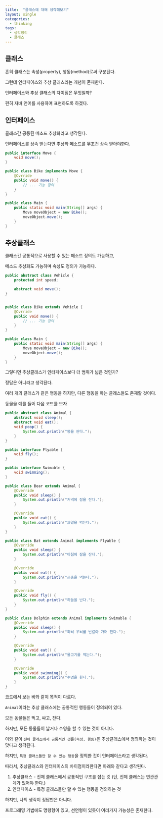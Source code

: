 ```yaml
---
title:  "클래스에 대해 생각해보기"
layout: single
categories:
  - thinking
tags:
  - 생각정리
  - 클래스
---
```


## 클래스
흔히 클래스는 속성(property), 행동(method)로써 구분된다.

그런데 인터페이스와 추상 클래스라는 개념이 존재한다.

인터페이스와 추상 클래스의 차이점은 무엇일까?

편히 자바 언어를 사용하여 표현하도록 하겠다.

## 인터페이스
클래스간 공통된 메소드 추상화라고 생각된다.

인터페이스를 상속 받는다면 추상화 메소드를 무조건 상속 받아야한다.

```java
public interface Move {
    void move();
}

public class Bike implements Move {
    @Ovrride
    public void move() {
        // ... 기능 정의
    }
}

public class Main {
    public static void main(String[] args) {
        Move moveObject = new Bike();
        moveObject.move();
    }
}
```

## 추상클래스
클래스간 공통적으로 사용할 수 있는 메소드 정의도 가능하고, 

메소드 추상화도 가능하며 속성도 정의가 가능하다.

```java
public abstract class Vehicle {
    protected int speed;

    abstract void move();
}


public class Bike extends Vehicle {
    @Ovrride
    public void move() {
        // ... 기능 정의
    }
}

public class Main {
    public static void main(String[] args) {
        Move moveObject = new Bike();
        moveObject.move();
    }
}
```

그렇다면 추상클래스가 인터페이스보다 더 범위가 넓은 것인가?

정답은 아니라고 생각된다.

여러 개의 클래스가 같은 행동을 하지만, 다른 행동을 하는 클래스들도 존재할 것이다.

동물을 예를 들어 다음 코드를 보자

```java
public abstract class Animal {
    abstract void sleep();
    abstract void eat();
    void poop() {
        System.out.println("똥을 싼다.");
    }
}

public interface Flyable {
    void fly();
}

public interface Swimable {
    void swimming();
}

public class Bear extends Animal {
    @Override
    public void sleep() {
        System.out.println("저녁에 잠을 잔다.");
    }

    @Override
    public void eat() {
        System.out.println("과일을 먹는다.");
    }
}

public class Bat extends Animal implements Flyable {
    @Override
    public void sleep() {
        System.out.println("아침에 잠을 잔다.");
    }

    @Override
    public void eat() {
        System.out.println("곤충을 먹는다.");
    }

    @Override
    public void fly() {
        System.out.println("하늘을 난다.");
    }
}

public class Dolphin extends Animal implements Swimable {
    @Override
    public void sleep() {
        System.out.println("좌뇌 우뇌를 번갈아 가며 잔다.");
    }

    @Override
    public void eat() {
        System.out.println("물고기를 먹는다.");
    }

    @Override
    public void swimming() {
        System.out.println("수영을 한다.");
    }
}
```

코드에서 보는 바와 같이 목적이 다르다.

`Animal`이라는 추상 클래스에는 공통적인 행동들이 정의되어 있다.

모든 동물들은 먹고, 싸고, 잔다.

하지만, 모든 동물들이 날거나 수영을 할 수 있는 것이 아니다.

이와 같이 `전체 클래스에서 공통적인 것들(속성, 행동)`은 추상클래스에서 정의하는 것이 맞다고 생각된다.

하지만, `특정 클래스들만 할 수 있는 행동`을 정의한 것이 인터페이스라고 생각된다.

따라서, 추상클래스와 인터페이스의 차이점이라한다면 아래와 같다고 생각된다.

1. 추상클래스 - 전체 클래스에서 공통적인 구조를 잡는 것 (단, 전체 클래스는 연관관계가 있어야 한다.)
2. 인터페이스 - 특정 클래스들만 할 수 있는 행동을 정의하는 것

하지만, 나의 생각이 정답만은 아니다.

프로그래밍 기법에도 명령형이 있고, 선언형이 있듯이 여러가지 가능성은 존재한다.
